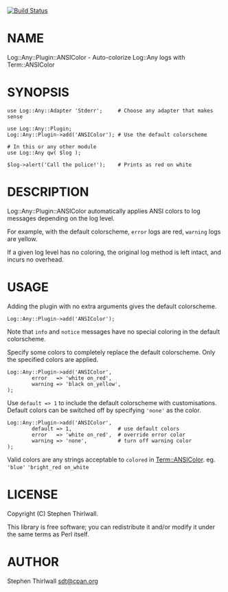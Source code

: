 [![Build Status](https://travis-ci.org/sdt/Log-Any-Plugin-ANSIColor.svg?branch=master)](https://travis-ci.org/sdt/Log-Any-Plugin-ANSIColor)
# NAME

Log::Any::Plugin::ANSIColor - Auto-colorize Log::Any logs with Term::ANSIColor

# SYNOPSIS

    use Log::Any::Adapter 'Stderr';     # Choose any adapter that makes sense

    use Log::Any::Plugin;
    Log::Any::Plugin->add('ANSIColor'); # Use the default colorscheme

    # In this or any other module
    use Log::Any qw( $log );

    $log->alert('Call the police!');    # Prints as red on white

# DESCRIPTION

Log::Any::Plugin::ANSIColor automatically applies ANSI colors to log messages depending on the log level.

For example, with the default colorscheme, `error` logs are red, `warning` logs are yellow.

If a given log level has no coloring, the original log method is left intact, and incurs no overhead.

# USAGE

Adding the plugin with no extra arguments gives the default colorscheme.

    Log::Any::Plugin->add('ANSIColor');

Note that `info` and `notice` messages have no special coloring in the default colorscheme.

Specify some colors to completely replace the default colorscheme. Only the specified colors are applied.

    Log::Any::Plugin->add('ANSIColor',
            error   => 'white on_red',
            warning => 'black on_yellow',
    );

Use `default => 1` to include the default colorscheme with customisations. Default colors can be switched off by specifying `'none'` as the color.

    Log::Any::Plugin->add('ANSIColor',
            default => 1,               # use default colors
            error   => 'white on_red',  # override error color
            warning => 'none',          # turn off warning color
    );

Valid colors are any strings acceptable to `colored` in [Term::ANSIColor](https://metacpan.org/pod/Term::ANSIColor).
eg. `'blue'` `'bright_red on_white`

# LICENSE

Copyright (C) Stephen Thirlwall.

This library is free software; you can redistribute it and/or modify
it under the same terms as Perl itself.

# AUTHOR

Stephen Thirlwall <sdt@cpan.org>
